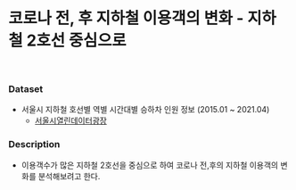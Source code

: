 
# 코로나 전, 후 지하철 이용객의 변화 - 지하철 2호선 중심으로

<br>


### Dataset
   + 서울시 지하철 호선별 역별 시간대별 승하차 인원 정보 (2015.01 ~ 2021.04)
        -  [서울시열린데이터광장](https://data.seoul.go.kr)



### Description
   + 이용객수가 많은 지하철 2호선을 중심으로 하여 코로나 전,후의 지하철 이용객의 변화를 분석해보려고 한다.





